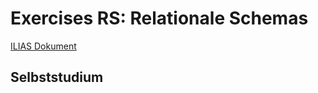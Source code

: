 # Exercises RS: Relationale Schemas

[ILIAS Dokument](https://elearning.hslu.ch/ilias/goto.php?target=file_3618336_download)

## Selbststudium

